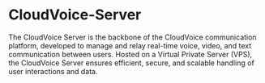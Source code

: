 # CloudVoice-Server

The CloudVoice Server is the backbone of the CloudVoice communication platform, developed to manage and relay real-time voice, video, and text communication between users. Hosted on a Virtual Private Server (VPS), the CloudVoice Server ensures efficient, secure, and scalable handling of user interactions and data.
